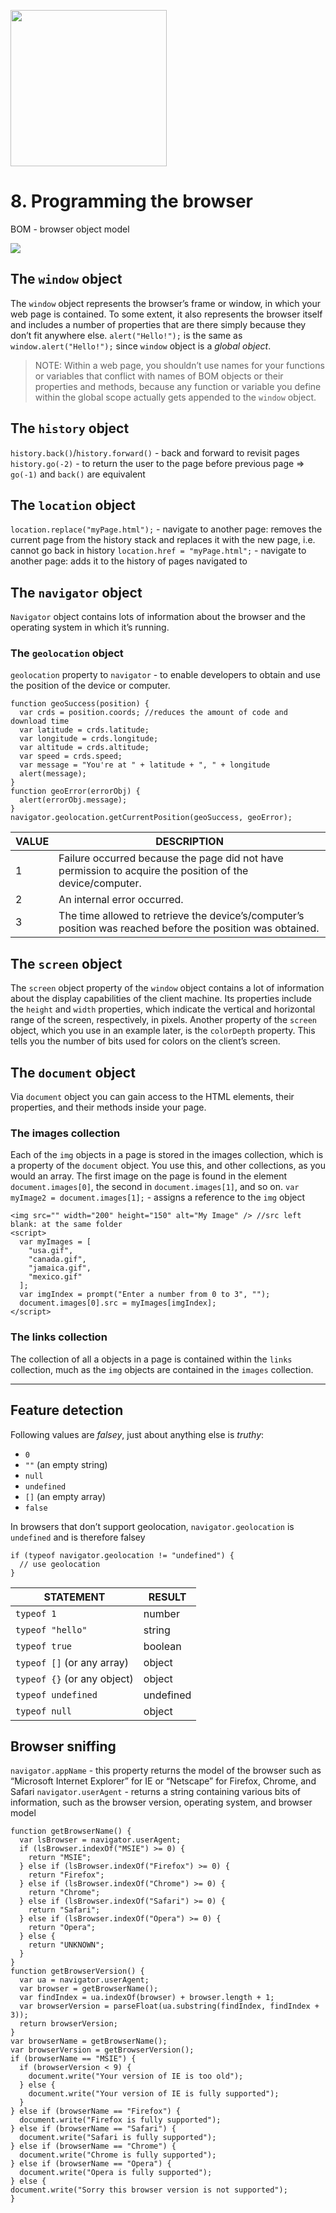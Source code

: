 <a href="http://www.wrox.com/WileyCDA/WroxTitle/Beginning-JavaScript-5th-Edition.productCd-1118903331.html"><img style="height:250px" src="http://ecx.images-amazon.com/images/I/51qu0dP1bCL._SX396_BO1,204,203,200_.jpg" /></a>

# 8. Programming the browser
BOM - browser object model

![](resources/AAB2517E4D137486D2779D7ADBBE9D99.jpg)

## The `window` object
The `window` object represents the browser’s frame or window, in which your web page is contained. To some extent, it also represents the browser itself and includes a number of properties that are there simply because they don’t fit anywhere else.
`alert("Hello!");` is the same as `window.alert("Hello!");` since `window` object is a *global object*.

> NOTE: Within a web page, you shouldn’t use names for your functions or variables that conflict with names of BOM objects or their properties and methods, because any function or variable you define within the global scope actually gets appended to the `window` object.

## The `history` object
`history.back()`/`history.forward()` - back and forward to revisit pages
`history.go(-2)` - to return the user to the page before previous page
=> `go(-1)` and `back()` are equivalent

## The `location` object
`location.replace("myPage.html");` - navigate to another page: removes the current page from the history stack and replaces it with the new page, i.e. cannot go back in history
`location.href = "myPage.html";` - navigate to another page: adds it to the history of pages navigated to

## The `navigator` object
`Navigator` object contains lots of information about the browser and the operating system in which it’s running.

### The `geolocation` object
`geolocation` property to `navigator` - to enable developers to obtain and use the position of the device or computer.
```
function geoSuccess(position) {
  var crds = position.coords; //reduces the amount of code and download time
  var latitude = crds.latitude;
  var longitude = crds.longitude;
  var altitude = crds.altitude;
  var speed = crds.speed;
  var message = "You're at " + latitude + ", " + longitude
  alert(message);
}
function geoError(errorObj) {
  alert(errorObj.message);
}
navigator.geolocation.getCurrentPosition(geoSuccess, geoError);
```
|VALUE|DESCRIPTION|
|-----|-----------|
|1|Failure occurred because the page did not have permission to acquire the position of the device/computer.|
|2|An internal error occurred.|
|3|The time allowed to retrieve the device’s/computer’s position was reached before the position was obtained.|

## The `screen` object
The `screen` object property of the `window` object contains a lot of information about the display capabilities of the client machine. Its properties include the `height` and `width` properties, which indicate the vertical and horizontal range of the screen, respectively, in pixels.
Another property of the `screen` object, which you use in an example later, is the `colorDepth` property. This tells you the number of bits used for colors on the client’s screen.

## The `document` object
Via `document` object you can gain access to the HTML elements, their properties, and their methods inside your page.

### The images collection
Each of the `img` objects in a page is stored in the images collection, which is a property of the `document` object.
You use this, and other collections, as you would an array. The first image on
the page is found in the element `document.images[0]`, the second in `document.images[1]`, and so on.
`var myImage2 = document.images[1];` - assigns a reference to the `img` object

```
<img src="" width="200" height="150" alt="My Image" /> //src left blank: at the same folder
<script>
  var myImages = [ 
    "usa.gif",
    "canada.gif",
    "jamaica.gif",
    "mexico.gif"
  ];
  var imgIndex = prompt("Enter a number from 0 to 3", "");
  document.images[0].src = myImages[imgIndex];
</script>
```

### The links collection
The collection of all a objects in a page is contained within the `links` collection, much as the `img` objects are contained in the `images` collection.

------
## Feature detection
Following values are *falsey*, just about anything else is *truthy*:
- `0`
- `""` (an empty string)
- `null`
- `undefined`
- `[]` (an empty array)
- `false`

In browsers that don’t support geolocation, `navigator.geolocation` is `undefined` and is therefore falsey
```
if (typeof navigator.geolocation != "undefined") {
  // use geolocation
}
```

|STATEMENT|RESULT|
|---------|------|
|`typeof 1`|number|
|`typeof "hello"`|string|
|`typeof true`|boolean|
|`typeof []` (or any array)|object|
|`typeof {}` (or any object)|object|
|`typeof undefined`|undefined|
|`typeof null`|object|

## Browser sniffing
`navigator.appName` - this property returns the model of the browser such as “Microsoft Internet Explorer” for IE or “Netscape” for Firefox, Chrome, and Safari
`navigator.userAgent` - returns a string containing various bits of information, such as the browser version, operating system, and browser model
```
function getBrowserName() {
  var lsBrowser = navigator.userAgent;
  if (lsBrowser.indexOf("MSIE") >= 0) {
    return "MSIE";
  } else if (lsBrowser.indexOf("Firefox") >= 0) {
    return "Firefox";
  } else if (lsBrowser.indexOf("Chrome") >= 0) {
    return "Chrome";
  } else if (lsBrowser.indexOf("Safari") >= 0) {
    return "Safari";
  } else if (lsBrowser.indexOf("Opera") >= 0) {
    return "Opera";
  } else {
    return "UNKNOWN";
  }
}
function getBrowserVersion() {
  var ua = navigator.userAgent;
  var browser = getBrowserName();
  var findIndex = ua.indexOf(browser) + browser.length + 1;
  var browserVersion = parseFloat(ua.substring(findIndex, findIndex + 3));
  return browserVersion;
}
var browserName = getBrowserName();
var browserVersion = getBrowserVersion();
if (browserName == "MSIE") {
  if (browserVersion < 9) {
    document.write("Your version of IE is too old");
  } else {
    document.write("Your version of IE is fully supported");
  }
} else if (browserName == "Firefox") {
  document.write("Firefox is fully supported");
} else if (browserName == "Safari") {
  document.write("Safari is fully supported");
} else if (browserName == "Chrome") {
  document.write("Chrome is fully supported");
} else if (browserName == "Opera") {
  document.write("Opera is fully supported");
} else {
document.write("Sorry this browser version is not supported");
}
```
